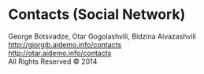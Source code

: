 Contacts (Social Network)
========

George Botsvadze, Otar Gogolashvili, Bidzina Aivazashvili <br/>
http://giorgib.aidemo.info/contacts <br/>
http://otar.aidemo.info/contacts <br/>
All Rights Reserved &copy; 2014
